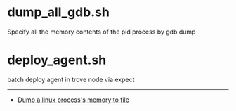 # dump_all_gdb.sh

Specify all the memory contents of the pid process by gdb dump
  
# deploy_agent.sh

batch deploy agent in trove node via expect
 
---
* [Dump a linux process's memory to file](https://serverfault.com/questions/173999/dump-a-linux-processs-memory-to-file)